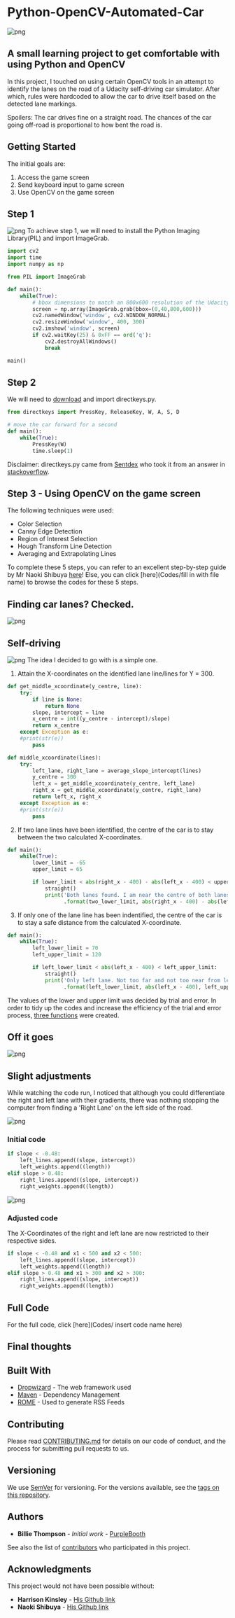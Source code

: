 # Python-OpenCV-Automated-Car

![png](Images/3.png)

## A small learning project to get comfortable with using Python and OpenCV
In this project, I touched on using certain 
OpenCV tools in an attempt to identify the lanes on the road of a Udacity self-driving car simulator. After which, rules were hardcoded to allow the car to drive itself based on the detected lane markings.
  
Spoilers: The car drives fine on a straight road. The chances of the car going off-road is proportional to how bent the road is.

## Getting Started
The initial goals are:
1) Access the game screen
2) Send keyboard input to game screen
3) Use OpenCV on the game screen


## Step 1
![png](Images/15.png)
To achieve step 1, we will need to install the Python Imaging Library(PIL) and import ImageGrab.
```python
import cv2
import time
import numpy as np

from PIL import ImageGrab

def main():
    while(True):
        # bbox dimensions to match an 800x600 resolution of the Udacity self-driving car simulator in windowed mode   
        screen = np.array(ImageGrab.grab(bbox=(0,40,800,600)))
        cv2.namedWindow('window', cv2.WINDOW_NORMAL)
        cv2.resizeWindow('window', 400, 300)
        cv2.imshow('window', screen)
        if cv2.waitKey(25) & 0xFF == ord('q'):
            cv2.destroyAllWindows()
            break

main()
```

## Step 2
We will need to [download](directkeys.py) and import directkeys.py.
```python
from directkeys import PressKey, ReleaseKey, W, A, S, D

# move the car forward for a second
def main():
    while(True):
        PressKey(W)
        time.sleep(1)
```
Disclaimer: directkeys.py came from [Sentdex](https://pythonprogramming.net/direct-input-game-python-plays-gta-v/) who took it from an answer in [stackoverflow](https://stackoverflow.com/questions/14489013/simulate-python-keypresses-for-controlling-a-game).

## Step 3 - Using OpenCV on the game screen
The following techniques were used:

- Color Selection
- Canny Edge Detection
- Region of Interest Selection
- Hough Transform Line Detection
- Averaging and Extrapolating Lines

To complete these 5 steps, you can refer to an excellent step-by-step guide by Mr Naoki Shibuya [here](https://github.com/naokishibuya/car-finding-lane-lines)! Else, you can click [here](Codes/fill in with file name) to browse the codes for these 5 steps. 

## Finding car lanes? Checked.
![png](images/output_6_0.png)

## Self-driving
![png](Images/16.png)
The idea I decided to go with is a simple one. 
1) Attain the X-coordinates on the identified lane line/lines for Y = 300.
```python
def get_middle_xcoordinate(y_centre, line):
    try:
        if line is None:
            return None
        slope, intercept = line
        x_centre = int((y_centre - intercept)/slope)
        return x_centre
    except Exception as e:
    #print(str(e))
        pass

def middle_xcoordinate(lines):
    try:
        left_lane, right_lane = average_slope_intercept(lines)
        y_centre = 300
        left_x = get_middle_xcoordinate(y_centre, left_lane)
        right_x = get_middle_xcoordinate(y_centre, right_lane)
        return left_x, right_x
    except Exception as e:
    #print(str(e))
        pass
```
2) If two lane lines have been identified, the centre of the car is to stay between the two calculated X-coordinates.
```python
def main():
    while(True):
        lower_limit = -65
        upper_limit = 65

        if lower_limit < abs(right_x - 400) - abs(left_x - 400) < upper_limit:
            straight()
            print('Both lanes found. I am near the centre of both lanes, going straight. {} < {}value < {}'
                  .format(two_lower_limit, abs(right_x - 400) - abs(left_x - 400), two_upper_limit))
```

3) If only one of the lane line has been indentified, the centre of the car is to stay a safe distance from the calculated X-coordinate.
```python
def main():
    while(True):
        left_lower_limit = 70
        left_upper_limit = 120

        if left_lower_limit < abs(left_x - 400) < left_upper_limit:
            straight()
            print('Only left lane. Not too far and not too near from left lane, going straight. {} < {}value < {}'
                  .format(left_lower_limit, abs(left_x - 400), left_upper_limit))
```
The values of the lower and upper limit was decided by trial and error. In order to tidy up the codes and increase the efficiency of the trial and error process, [three functions](Codes/three_functions.py) were created.

## Off it goes
![png](Images/12.png)

## Slight adjustments
While watching the code run, I noticed that although you could differentiate the right and left lane with their gradients, there was nothing stopping the computer from finding a 'Right Lane' on the left side of the road. 

![png](Images/13.png)
### Initial code
```python
if slope < -0.48: 
    left_lines.append((slope, intercept))
    left_weights.append((length))
elif slope > 0.48:
    right_lines.append((slope, intercept))
    right_weights.append((length))
```
![png](Images/14.png)
### Adjusted code
The X-Coordinates of the right and left lane are now restricted to their respective sides.
```python
if slope < -0.48 and x1 < 500 and x2 < 500: 
    left_lines.append((slope, intercept))
    left_weights.append((length))
elif slope > 0.48 and x1 > 300 and x2 > 300:
    right_lines.append((slope, intercept))
    right_weights.append((length))
```

## Full Code
For the full code, click [here](Codes/ insert code name here)

## Final thoughts


## Built With

* [Dropwizard](http://www.dropwizard.io/1.0.2/docs/) - The web framework used
* [Maven](https://maven.apache.org/) - Dependency Management
* [ROME](https://rometools.github.io/rome/) - Used to generate RSS Feeds

## Contributing

Please read [CONTRIBUTING.md](https://gist.github.com/PurpleBooth/b24679402957c63ec426) for details on our code of conduct, and the process for submitting pull requests to us.

## Versioning

We use [SemVer](http://semver.org/) for versioning. For the versions available, see the [tags on this repository](https://github.com/your/project/tags). 

## Authors

* **Billie Thompson** - *Initial work* - [PurpleBooth](https://github.com/PurpleBooth)

See also the list of [contributors](https://github.com/your/project/contributors) who participated in this project.



## Acknowledgments
This project would not have been possible without:
* **Harrison Kinsley** - [His Github link](https://github.com/Sentdex/)
* **Naoki Shibuya** - [His Github link](https://github.com/naokishibuya)

